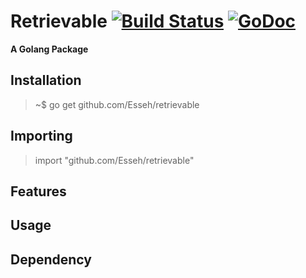 # Retrievable [![Build Status](https://travis-ci.org/Esseh/retrievable.svg?branch=master)](https://travis-ci.org/Esseh/retrievable) [![GoDoc](https://godoc.org/github.com/Esseh/retrievable?status.svg)](https://godoc.org/github.com/Esseh/retrievable)

**A Golang Package**

## Installation
> ~$ go get github.com/Esseh/retrievable

## Importing
> import "github.com/Esseh/retrievable"

## Features

## Usage

## Dependency

